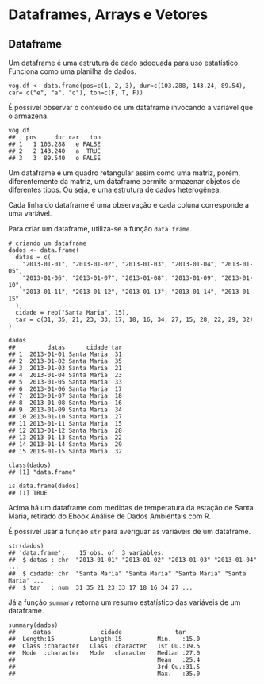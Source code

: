 # Dataframes, Arrays e Vetores

## Dataframe

Um dataframe é uma estrutura de dado adequada para uso estatístico. Funciona como uma planilha de dados.

```
vog.df <- data.frame(pos=c(1, 2, 3), dur=c(103.288, 143.24, 89.54), car= c("e", "a", "o"), ton=c(F, T, F))
```

É possível observar o conteúdo de um dataframe invocando a variável que o armazena.

```
vog.df
##   pos     dur car   ton
## 1   1 103.288   e FALSE
## 2   2 143.240   a  TRUE
## 3   3  89.540   o FALSE
```

Um dataframe é um quadro retangular assim como uma matriz, porém, diferentemente da matriz, um dataframe permite armazenar objetos de diferentes tipos. Ou seja, é uma estrutura de dados heterogênea.

Cada linha do dataframe é uma observação e cada coluna corresponde a uma variável.

Para criar um dataframe, utiliza-se a função `data.frame`.

```
# criando um dataframe
dados <- data.frame(
  datas = c(
    "2013-01-01", "2013-01-02", "2013-01-03", "2013-01-04", "2013-01-05",
    "2013-01-06", "2013-01-07", "2013-01-08", "2013-01-09", "2013-01-10",
    "2013-01-11", "2013-01-12", "2013-01-13", "2013-01-14", "2013-01-15"
  ),
  cidade = rep("Santa Maria", 15),
  tar = c(31, 35, 21, 23, 33, 17, 18, 16, 34, 27, 15, 28, 22, 29, 32)
)

dados
##         datas      cidade tar
## 1  2013-01-01 Santa Maria  31
## 2  2013-01-02 Santa Maria  35
## 3  2013-01-03 Santa Maria  21
## 4  2013-01-04 Santa Maria  23
## 5  2013-01-05 Santa Maria  33
## 6  2013-01-06 Santa Maria  17
## 7  2013-01-07 Santa Maria  18
## 8  2013-01-08 Santa Maria  16
## 9  2013-01-09 Santa Maria  34
## 10 2013-01-10 Santa Maria  27
## 11 2013-01-11 Santa Maria  15
## 12 2013-01-12 Santa Maria  28
## 13 2013-01-13 Santa Maria  22
## 14 2013-01-14 Santa Maria  29
## 15 2013-01-15 Santa Maria  32

class(dados)
## [1] "data.frame"

is.data.frame(dados)
## [1] TRUE
```

Acima há um dataframe com medidas de temperatura da estação de Santa Maria, retirado do Ebook Análise de Dados Ambientais com R.

É possível usar a função `str` para averiguar as variáveis de um dataframe.

```
str(dados)
## 'data.frame':    15 obs. of  3 variables:
##  $ datas : chr  "2013-01-01" "2013-01-02" "2013-01-03" "2013-01-04" ...
##  $ cidade: chr  "Santa Maria" "Santa Maria" "Santa Maria" "Santa Maria" ...
##  $ tar   : num  31 35 21 23 33 17 18 16 34 27 ...
```

Já a função `summary` retorna um resumo estatístico das variáveis de um dataframe.

```
summary(dados)
##     datas              cidade               tar      
##  Length:15          Length:15          Min.   :15.0  
##  Class :character   Class :character   1st Qu.:19.5  
##  Mode  :character   Mode  :character   Median :27.0  
##                                        Mean   :25.4  
##                                        3rd Qu.:31.5  
##                                        Max.   :35.0
```
